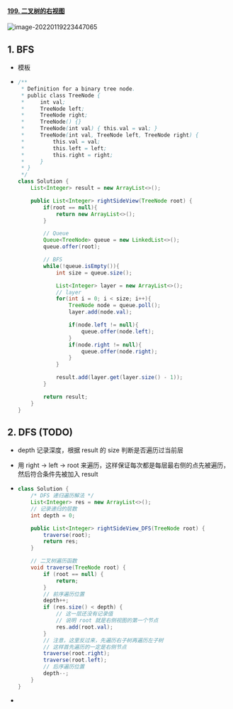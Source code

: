 #### [199. 二叉树的右视图](https://leetcode-cn.com/problems/binary-tree-right-side-view/)

![image-20220119223447065](https://raw.githubusercontent.com/TWDH/Leetcode-From-Zero/pictures/img/image-20220119223447065.png)

## 1. BFS

- 模板

- ```java
  /**
   * Definition for a binary tree node.
   * public class TreeNode {
   *     int val;
   *     TreeNode left;
   *     TreeNode right;
   *     TreeNode() {}
   *     TreeNode(int val) { this.val = val; }
   *     TreeNode(int val, TreeNode left, TreeNode right) {
   *         this.val = val;
   *         this.left = left;
   *         this.right = right;
   *     }
   * }
   */
  class Solution {
      List<Integer> result = new ArrayList<>();
  
      public List<Integer> rightSideView(TreeNode root) {
          if(root == null){
              return new ArrayList<>();
          }
  
          // Queue
          Queue<TreeNode> queue = new LinkedList<>();
          queue.offer(root);
  
          // BFS
          while(!queue.isEmpty()){
              int size = queue.size();
  
              List<Integer> layer = new ArrayList<>();
              // layer
              for(int i = 0; i < size; i++){
                  TreeNode node = queue.poll();
                  layer.add(node.val);
  
                  if(node.left != null){
                      queue.offer(node.left);
                  }
                  if(node.right != null){
                      queue.offer(node.right);
                  }
              }
  
              result.add(layer.get(layer.size() - 1));
          }
  
          return result;
      }
  }
  ```

## 2. DFS (TODO)

- depth 记录深度，根据 result 的 size 判断是否遍历过当前层

- 用 right -> left -> root 来遍历，这样保证每次都是每层最右侧的点先被遍历，然后符合条件先被加入 result

- ```java
  class Solution {
      /* DFS 递归遍历解法 */
      List<Integer> res = new ArrayList<>();
      // 记录递归的层数
      int depth = 0;
  
      public List<Integer> rightSideView_DFS(TreeNode root) {
          traverse(root);
          return res;
      }
  
      // 二叉树遍历函数
      void traverse(TreeNode root) {
          if (root == null) {
              return;
          }
          // 前序遍历位置
          depth++;
          if (res.size() < depth) {
              // 这一层还没有记录值
              // 说明 root 就是右侧视图的第一个节点
              res.add(root.val);
          }
          // 注意，这里反过来，先遍历右子树再遍历左子树
          // 这样首先遍历的一定是右侧节点
          traverse(root.right);
          traverse(root.left);
          // 后序遍历位置
          depth--;
      }
  }
  ```
  
- 